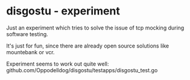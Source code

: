 # disgostu - experiment

Just an experiment which tries to solve the issue of tcp mocking during software testing.

It's just for fun, since there are already open source solutions like mountebank or vcr.

Experiment seems to work out quite well:
github.com/Oppodelldog/disgostu/testapps/disgostu_test.go
